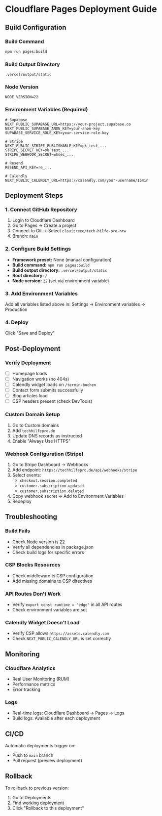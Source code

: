 # Cloudflare Pages Deployment Guide

## Build Configuration

### Build Command
```bash
npm run pages:build
```

### Build Output Directory
```
.vercel/output/static
```

### Node Version
```
NODE_VERSION=22
```

### Environment Variables (Required)

```env
# Supabase
NEXT_PUBLIC_SUPABASE_URL=https://your-project.supabase.co
NEXT_PUBLIC_SUPABASE_ANON_KEY=your-anon-key
SUPABASE_SERVICE_ROLE_KEY=your-service-role-key

# Stripe
NEXT_PUBLIC_STRIPE_PUBLISHABLE_KEY=pk_test_...
STRIPE_SECRET_KEY=sk_test_...
STRIPE_WEBHOOK_SECRET=whsec_...

# Resend
RESEND_API_KEY=re_...

# Calendly
NEXT_PUBLIC_CALENDLY_URL=https://calendly.com/your-username/15min
```

## Deployment Steps

### 1. Connect GitHub Repository
1. Login to Cloudflare Dashboard
2. Go to Pages → Create a project
3. Connect to Git → Select `clouitreee/tech-hilfe-pro-nrw`
4. Branch: `main`

### 2. Configure Build Settings
- **Framework preset:** None (manual configuration)
- **Build command:** `npm run pages:build`
- **Build output directory:** `.vercel/output/static`
- **Root directory:** `/`
- **Node version:** `22` (set via environment variable)

### 3. Add Environment Variables
Add all variables listed above in:
Settings → Environment variables → Production

### 4. Deploy
Click "Save and Deploy"

## Post-Deployment

### Verify Deployment
- [ ] Homepage loads
- [ ] Navigation works (no 404s)
- [ ] Calendly widget loads on `/termin-buchen`
- [ ] Contact form submits successfully
- [ ] Blog articles load
- [ ] CSP headers present (check DevTools)

### Custom Domain Setup
1. Go to Custom domains
2. Add `techhilfepro.de`
3. Update DNS records as instructed
4. Enable "Always Use HTTPS"

### Webhook Configuration (Stripe)
1. Go to Stripe Dashboard → Webhooks
2. Add endpoint: `https://techhilfepro.de/api/webhooks/stripe`
3. Select events:
   - `checkout.session.completed`
   - `customer.subscription.updated`
   - `customer.subscription.deleted`
4. Copy webhook secret → Add to Environment Variables
5. Redeploy

## Troubleshooting

### Build Fails
- Check Node version is 22
- Verify all dependencies in package.json
- Check build logs for specific errors

### CSP Blocks Resources
- Check middleware.ts CSP configuration
- Add missing domains to CSP directives

### API Routes Don't Work
- Verify `export const runtime = 'edge'` in all API routes
- Check environment variables are set

### Calendly Widget Doesn't Load
- Verify CSP allows `https://assets.calendly.com`
- Check `NEXT_PUBLIC_CALENDLY_URL` is set correctly

## Monitoring

### Cloudflare Analytics
- Real User Monitoring (RUM)
- Performance metrics
- Error tracking

### Logs
- Real-time logs: Cloudflare Dashboard → Pages → Logs
- Build logs: Available after each deployment

## CI/CD

Automatic deployments trigger on:
- Push to `main` branch
- Pull request (preview deployment)

## Rollback

To rollback to previous version:
1. Go to Deployments
2. Find working deployment
3. Click "Rollback to this deployment"
